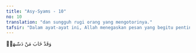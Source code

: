```yaml
---
title: "Asy-Syams - 10"
no: 10
translation: "dan sungguh rugi orang yang mengotorinya."
tafsir: "Dalam ayat-ayat ini, Allah menegaskan pesan yang begitu pentingnya sehingga untuk itu Ia perlu bersumpah. Pesan itu adalah bahwa orang yang membersihkan dirinya, yaitu mengendalikan dirinya sehingga hanya mengerjakan perbuatan-perbuatan baik, akan beruntung, yaitu bahagia di dunia dan terutama di akhirat. Sedangkan orang yang mengotori dirinya, yaitu mengikuti hawa nafsunya sehingga melakukan perbuatan-perbuatan dosa, akan celaka, yaitu tidak bahagia di dunia dan di akhirat masuk neraka."
---
```


وَقَدْ خَابَ مَنْ دَسّٰىهَاۗ
